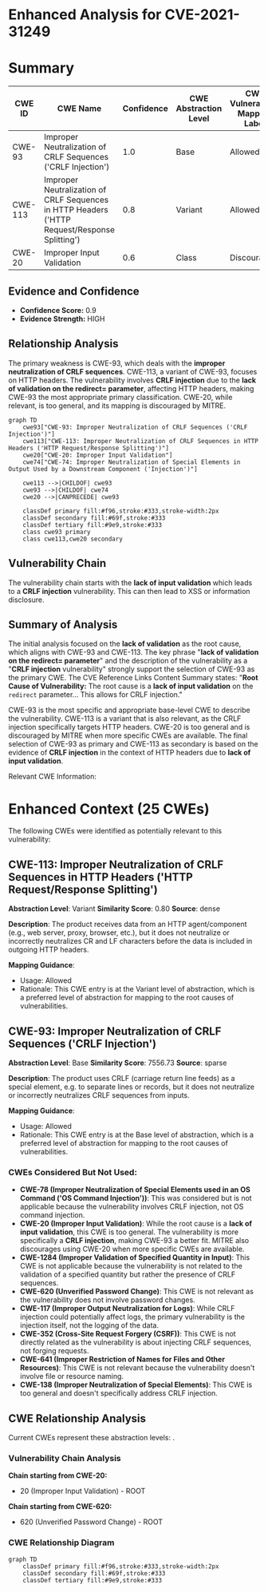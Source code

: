 # Enhanced Analysis for CVE-2021-31249

# Summary
| CWE ID | CWE Name | Confidence | CWE Abstraction Level | CWE Vulnerability Mapping Label | CWE-Vulnerability Mapping Notes |
|---|---|---|---|---|---|
| CWE-93 | Improper Neutralization of CRLF Sequences ('CRLF Injection') | 1.0 | Base | Allowed | Primary CWE |
| CWE-113 | Improper Neutralization of CRLF Sequences in HTTP Headers ('HTTP Request/Response Splitting') | 0.8 | Variant | Allowed | Secondary Candidate |
| CWE-20 | Improper Input Validation | 0.6 | Class | Discouraged | Secondary Candidate |

## Evidence and Confidence

*   **Confidence Score:** 0.9
*   **Evidence Strength:** HIGH

## Relationship Analysis
The primary weakness is CWE-93, which deals with the **improper neutralization of CRLF sequences**. CWE-113, a variant of CWE-93, focuses on HTTP headers. The vulnerability involves **CRLF injection** due to the **lack of validation on the redirect= parameter**, affecting HTTP headers, making CWE-93 the most appropriate primary classification. CWE-20, while relevant, is too general, and its mapping is discouraged by MITRE.

```mermaid
graph TD
    cwe93["CWE-93: Improper Neutralization of CRLF Sequences ('CRLF Injection')"]
    cwe113["CWE-113: Improper Neutralization of CRLF Sequences in HTTP Headers ('HTTP Request/Response Splitting')"]
    cwe20["CWE-20: Improper Input Validation"]
    cwe74["CWE-74: Improper Neutralization of Special Elements in Output Used by a Downstream Component ('Injection')"]

    cwe113 -->|CHILDOF| cwe93
    cwe93 -->|CHILDOF| cwe74
    cwe20 -->|CANPRECEDE| cwe93

    classDef primary fill:#f96,stroke:#333,stroke-width:2px
    classDef secondary fill:#69f,stroke:#333
    classDef tertiary fill:#9e9,stroke:#333
    class cwe93 primary
    class cwe113,cwe20 secondary
```

## Vulnerability Chain
The vulnerability chain starts with the **lack of input validation** which leads to a **CRLF injection** vulnerability. This can then lead to XSS or information disclosure.

## Summary of Analysis
The initial analysis focused on the **lack of validation** as the root cause, which aligns with CWE-93 and CWE-113. The key phrase "**lack of validation on the redirect= parameter**" and the description of the vulnerability as a "**CRLF injection** vulnerability" strongly support the selection of CWE-93 as the primary CWE. The CVE Reference Links Content Summary states: "**Root Cause of Vulnerability:** The root cause is a **lack of input validation** on the `redirect` parameter... This allows for CRLF injection."

CWE-93 is the most specific and appropriate base-level CWE to describe the vulnerability. CWE-113 is a variant that is also relevant, as the CRLF injection specifically targets HTTP headers. CWE-20 is too general and is discouraged by MITRE when more specific CWEs are available. The final selection of CWE-93 as primary and CWE-113 as secondary is based on the evidence of **CRLF injection** in the context of HTTP headers due to **lack of input validation**.

Relevant CWE Information:

# Enhanced Context (25 CWEs)
The following CWEs were identified as potentially relevant to this vulnerability:

## CWE-113: Improper Neutralization of CRLF Sequences in HTTP Headers ('HTTP Request/Response Splitting')
**Abstraction Level**: Variant
**Similarity Score**: 0.80
**Source**: dense

**Description**:
The product receives data from an HTTP agent/component (e.g., web server, proxy, browser, etc.), but it does not neutralize or incorrectly neutralizes CR and LF characters before the data is included in outgoing HTTP headers.

**Mapping Guidance**:
- Usage: Allowed
- Rationale: This CWE entry is at the Variant level of abstraction, which is a preferred level of abstraction for mapping to the root causes of vulnerabilities.

## CWE-93: Improper Neutralization of CRLF Sequences ('CRLF Injection')
**Abstraction Level**: Base
**Similarity Score**: 7556.73
**Source**: sparse

**Description**:
The product uses CRLF (carriage return line feeds) as a special element, e.g. to separate lines or records, but it does not neutralize or incorrectly neutralizes CRLF sequences from inputs.

**Mapping Guidance**:
- Usage: Allowed
- Rationale: This CWE entry is at the Base level of abstraction, which is a preferred level of abstraction for mapping to the root causes of vulnerabilities.

### CWEs Considered But Not Used:

*   **CWE-78 (Improper Neutralization of Special Elements used in an OS Command ('OS Command Injection'))**: This was considered but is not applicable because the vulnerability involves CRLF injection, not OS command injection.
*   **CWE-20 (Improper Input Validation)**: While the root cause is a **lack of input validation**, this CWE is too general. The vulnerability is more specifically a **CRLF injection**, making CWE-93 a better fit. MITRE also discourages using CWE-20 when more specific CWEs are available.
*   **CWE-1284 (Improper Validation of Specified Quantity in Input)**: This CWE is not applicable because the vulnerability is not related to the validation of a specified quantity but rather the presence of CRLF sequences.
*   **CWE-620 (Unverified Password Change)**: This CWE is not relevant as the vulnerability does not involve password changes.
*   **CWE-117 (Improper Output Neutralization for Logs)**: While CRLF injection could potentially affect logs, the primary vulnerability is the injection itself, not the logging of the data.
*   **CWE-352 (Cross-Site Request Forgery (CSRF))**: This CWE is not directly related as the vulnerability is about injecting CRLF sequences, not forging requests.
*   **CWE-641 (Improper Restriction of Names for Files and Other Resources)**: This CWE is not relevant because the vulnerability doesn't involve file or resource naming.
*   **CWE-138 (Improper Neutralization of Special Elements)**: This CWE is too general and doesn't specifically address CRLF injection.


## CWE Relationship Analysis

Current CWEs represent these abstraction levels: .


### Vulnerability Chain Analysis

**Chain starting from CWE-20:**
- 20 (Improper Input Validation) - ROOT


**Chain starting from CWE-620:**
- 620 (Unverified Password Change) - ROOT



### CWE Relationship Diagram

```mermaid
graph TD
    classDef primary fill:#f96,stroke:#333,stroke-width:2px
    classDef secondary fill:#69f,stroke:#333
    classDef tertiary fill:#9e9,stroke:#333
```